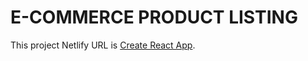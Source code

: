 # E-COMMERCE PRODUCT LISTING

This project Netlify URL is [Create React App](https://e-commerce-product-listing-frontend.netlify.app/).
